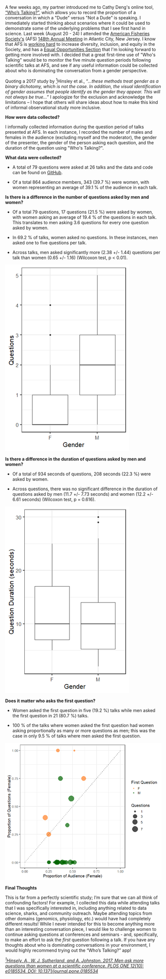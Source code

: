 A few weeks ago, my partner introduced me to Cathy Deng's online tool, [“Who’s Talking?”](http://arementalkingtoomuch.com/), which allows you to record the proportion of a conversation in which a "Dude" versus "Not a Dude" is speaking. I immediately started thinking about scenarios where it could be used to demonstrate some of the underlying problems that I see first hand in science. Last week (August 20 - 24) I attended the [American Fisheries Society's](https://fisheries.org/) (AFS) [148th Annual Meeting](https://afsannualmeeting.fisheries.org/) in Atlantic City, New Jersey. I know that AFS is [working hard](https://afsannualmeeting.fisheries.org/diversity-and-inclusion-symposium/) to increase diversity, inclusion, and equity in the Society, and has a [Equal Opportunities Section](https://equalopportunity.fisheries.org/) that I'm looking forward to getting more involved with. I decided that a great first-time use of "Who's Talking" would be to monitor the five minute question periods following scientific talks at AFS, and see if any useful information could be collected about who is dominating the conversation from a gender perspective.

Quoting a 2017 study by [<sup>1</sup>](http://journals.plos.org/plosone/article?id=10.1371/journal.pone.0185534)Hinsley et al., “*…these methods treat gender as a binary dichotomy, which is not the case. In addition, the visual identification of gender assumes that people identify as the gender they appear. This will not always be true…*” I apologize for the exclusion and acknowledge the limitations – I hope that others will share ideas about how to make this kind of informal observational study more inclusive.

**How were data collected?**

I informally collected information during the question period of talks presented at AFS. In each instance, I recorded the number of males and females in the audience (excluding myself and the moderator), the gender of the presenter, the gender of the person asking each question, and the duration of the question using "Who's Talking?". 

**What data were collected?**

- A total of 79 questions were asked at 26 talks and the data and code can be found on [GitHub](https://github.com/DanielleQuinn/blog-posts/upload/gh-pages/afs148).

- Of a total 864 audience members, 343 (39.7 %) were women, with women representing an average of 39.1 % of the audience in each talk.

**Is there is a difference in the number of questions asked by men and women?**

- Of a total 79 questions, 17 questions (21.5 %) were asked by women, with women asking an average of 19.4 % of the questions in
each talk. This translates to men asking 3.6 questions for every one question asked by women.

- In 69.2 % of talks, women asked no questions. In these instances, men asked one to five questions per talk.

- Across talks, men asked significantly more (2.38 +/- 1.44) questions per talk than women (0.65 +/- 1.16) (Wilcoxon test,
p < 0.01).

![](https://github.com/DanielleQuinn/blog-posts/blob/gh-pages/afs148/afs-plot1.png)

**Is there a difference in the duration of questions asked by men and women?**

- Of a total of 934 seconds of questions, 208 seconds (22.3 %) were asked by women.

- Across questions, there was no significant difference in the duration of questions asked by men (11.7 +/- 7.73 seconds) 
and women (12.2 +/- 6.61 seconds) (Wilcoxon test, p = 0.616).

![](https://github.com/DanielleQuinn/blog-posts/blob/gh-pages/afs148/afs-plot2.png)

**Does it matter who asks the first question?**

- Women asked the first question in five (19.2 %) talks while men asked the first question in 21 (80.7 %) talks. 

- 100 % of the talks where women asked the first question had women asking proportionally as many or more questions as men;
this was the case in only 9.5 % of talks where men asked the first question.

![](https://github.com/DanielleQuinn/blog-posts/blob/gh-pages/afs148/afs-plot3.png)

**Final Thoughts**

This is far from a perfectly scientific study; I’m sure that we can all think of confounding factors! For example, I collected this 
data while attending talks that I was specifically interested in, including anything related to data science, sharks, and community 
outreach. Maybe attending topics from other domains (genomics, physiology, etc.) would have had completely different results! While 
I never intended for this to become anything more than an interesting conversation piece, I would like to challenge women to 
continue asking questions at conferences and seminars - and, specifically, to make an effort to ask the *first* question following a talk. If you have any thoughts about who is dominating conversations in your environment, I would highly recommend trying out the “Who’s Talking?” app!

[*<sup>1</sup>Hinsely, A., W. J. Sutherland, and A. Johnston. 2017. Men ask more questions than women at a scientific conference. 
PLOS ONE 12(10): e0185534. DOI: 10.1371/journal.pone.0185534*](http://journals.plos.org/plosone/article?id=10.1371/journal.pone.0185534)

